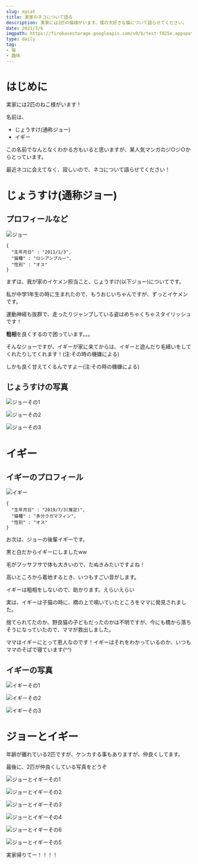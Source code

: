 ```yaml
---
slug: mycat
title: 実家のネコについて語る
description: 実家には2匹の猫様がいます。僕の大好きな猫について語らせてください。
date: 2021/3/6
imgpath: https://firebasestorage.googleapis.com/v0/b/test-f825e.appspot.com/o/images%2Fblog%2Fcats.jpg?alt=media&token=670f6b9f-1de2-41e3-9cd6-aebbc3cf238a
type: daily
tag: 
- 猫
- 趣味
---
```


# はじめに
実家には2匹のねこ様がいます！

名前は、
- じょうすけ(通称ジョー)
- イギー

この名前でなんとなくわかる方もいると思いますが、某人気マンガのジ○ジ○からとっています。

最近ネコに会えてなく、寂しいので、ネコについて語らせてください！

# じょうすけ(通称ジョー)
## プロフィールなど
![ジョー](https://shinnosuke7031.github.io/shin7031.github.io/josuke.jpg "ジョー")

```json:じょうすけのプロフィール
{
  "生年月日" : "2011/1/3",
  "猫種" : "ロシアンブルー",
  "性別" : "オス"
}
```

まずは、我が家のイケメン担当こと、じょうすけ(以下ジョー)についてです。

私が中学1年生の時に生まれたので、もうおじいちゃんですが、ずっとイケメンです。

運動神経も抜群で、走ったりジャンプしている姿はめちゃくちゃスタイリッシュです！


**粗相**を良くするので困っています。。。


そんなジョーですが、イギーが家に来てからは、イギーと遊んだり毛繕いをしてくれたりしてくれます！(注:その時の機嫌による)

しかも良く甘えてくるんですよー(注:その時の機嫌による)

## じょうすけの写真
![ジョーその1](https://firebasestorage.googleapis.com/v0/b/test-f825e.appspot.com/o/images%2Fblog%2Fcat%2FIMG_1224.jpeg?alt=media&token=7f2f89b1-1679-49e9-b95b-9036bb17bdf5 "ジョーその1")

![ジョーその2](https://firebasestorage.googleapis.com/v0/b/test-f825e.appspot.com/o/images%2Fblog%2Fcat%2FIMG_1124.jpeg?alt=media&token=067bb89b-9d40-45b4-a705-747e5ec2569a "ジョーその2")

![ジョーその3](https://firebasestorage.googleapis.com/v0/b/test-f825e.appspot.com/o/images%2Fblog%2Fcat%2FIMG_1159.jpeg?alt=media&token=646454b5-c004-48d8-9cb3-ae0724a97441 "ジョーその3")

# イギー
## イギーのプロフィール
![イギー](https://shinnosuke7031.github.io/shin7031.github.io/igy.jpg "イギー")

```json:イギーのプロフィール
{
  "生年月日" : "2019/7/3(推定)",
  "猫種" : "多分ラガマフィン",
  "性別" : "オス"
}
```

お次は、ジョーの後輩イギーです。

黒と白だからイギーにしましたww


毛がフッサフサで体も大きいので、たぬきみたいですよね！

高いところから着地するとき、いつもすごい音がします。


イギーは粗相をしないので、助かります。えらいえらい


実は、イギーは子猫の時に、橋の上で鳴いていたところをママに発見されました。

捨てられてたのか、野良猫の子どもだったのかは不明ですが、今にも橋から落ちそうになっていたので、ママが救出しました。

ママはイギーにとって恩人なのです！イギーはそれをわかっているのか、いつもママのそばで寝ています(^^)

## イギーの写真
![イギーその1](https://firebasestorage.googleapis.com/v0/b/test-f825e.appspot.com/o/images%2Fblog%2Fcat%2FIMG_0875.jpeg?alt=media&token=2e0b78e7-2185-4ce6-a712-586a03820a22 "イギーその1")

![イギーその2](https://firebasestorage.googleapis.com/v0/b/test-f825e.appspot.com/o/images%2Fblog%2Fcat%2FIMG_1268.jpeg?alt=media&token=976f5566-b5f7-4a4d-9533-5e95971f45e0 "イギーその2")

![イギーその3](https://firebasestorage.googleapis.com/v0/b/test-f825e.appspot.com/o/images%2Fblog%2Fcat%2FIMG_0308.jpeg?alt=media&token=c080c005-63b0-4951-a887-7fbd480febd3 "イギーその3")

# ジョーとイギー
年齢が離れている2匹ですが、ケンカする事もありますが、仲良くしてます。

最後に、2匹が仲良くしている写真をどうぞ

![ジョーとイギーその1](https://firebasestorage.googleapis.com/v0/b/test-f825e.appspot.com/o/images%2Fblog%2Fcat%2FIMG_1094.jpeg?alt=media&token=1bba0f6f-7451-4576-8a37-b534a4d2ace1 "ジョーとイギーその1")

![ジョーとイギーその2](https://firebasestorage.googleapis.com/v0/b/test-f825e.appspot.com/o/images%2Fblog%2Fcat%2FIMG_1097.jpeg?alt=media&token=fc80e867-bb1e-4577-a795-0c6641ed63eb "ジョーとイギーその2")

![ジョーとイギーその3](https://firebasestorage.googleapis.com/v0/b/test-f825e.appspot.com/o/images%2Fblog%2Fcat%2FIMG_1116.jpeg?alt=media&token=3d5ff582-5099-4fab-9628-18b1453b2e32 "ジョーとイギーその3")

![ジョーとイギーその4](https://firebasestorage.googleapis.com/v0/b/test-f825e.appspot.com/o/images%2Fblog%2Fcat%2FIMG_1166.jpeg?alt=media&token=98194dfb-773c-4abd-870e-1f3fd4ee4d36 "ジョーとイギーその4")

![ジョーとイギーその6](https://firebasestorage.googleapis.com/v0/b/test-f825e.appspot.com/o/images%2Fblog%2Fcat%2FIMG_1330.jpeg?alt=media&token=7e0fb2d4-bff8-4b9f-bdba-05312f5fffff "ジョーとイギーその6")

![ジョーとイギーその5](https://firebasestorage.googleapis.com/v0/b/test-f825e.appspot.com/o/images%2Fblog%2Fcat%2FIMG_1309.jpeg?alt=media&token=0df3cb60-1c48-4f1f-9102-2cabd999756d "ジョーとイギーその5")

実家帰りてー！！！！

